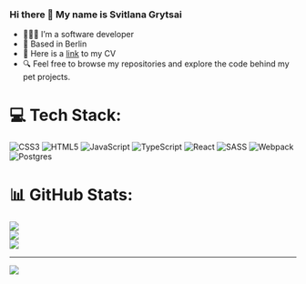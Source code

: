 ### Hi there 👋 My name is Svitlana Grytsai

- 👩🏻‍💻 I’m a software developer
- 📍 Based in Berlin
- 🔗 Here is a [link](https://svitlanag.github.io/rsschool-cv/) to my CV
- 🔍 Feel free to browse my repositories and explore the code behind my pet projects.


# 💻 Tech Stack:
![CSS3](https://img.shields.io/badge/css3-%231572B6.svg?style=for-the-badge&logo=css3&logoColor=white) ![HTML5](https://img.shields.io/badge/html5-%23E34F26.svg?style=for-the-badge&logo=html5&logoColor=white) ![JavaScript](https://img.shields.io/badge/javascript-%23323330.svg?style=for-the-badge&logo=javascript&logoColor=%23F7DF1E) ![TypeScript](https://img.shields.io/badge/typescript-%23007ACC.svg?style=for-the-badge&logo=typescript&logoColor=white) ![React](https://img.shields.io/badge/react-%2320232a.svg?style=for-the-badge&logo=react&logoColor=%2361DAFB) ![SASS](https://img.shields.io/badge/SASS-hotpink.svg?style=for-the-badge&logo=SASS&logoColor=white) ![Webpack](https://img.shields.io/badge/webpack-%238DD6F9.svg?style=for-the-badge&logo=webpack&logoColor=black) ![Postgres](https://img.shields.io/badge/postgres-%23316192.svg?style=for-the-badge&logo=postgresql&logoColor=white)
# 📊 GitHub Stats:
![](https://github-readme-stats.vercel.app/api?username=SvitlanaG&theme=light&hide_border=false&include_all_commits=false&count_private=false)<br/>
![](https://github-readme-streak-stats.herokuapp.com/?user=SvitlanaG&theme=light&hide_border=false)<br/>
![](https://github-readme-stats.vercel.app/api/top-langs/?username=SvitlanaG&theme=light&hide_border=false&include_all_commits=false&count_private=false&layout=compact)

---
[![](https://visitcount.itsvg.in/api?id=SvitlanaG&icon=0&color=0)](https://visitcount.itsvg.in)

<!-- Proudly created with GPRM ( https://gprm.itsvg.in ) -->

<!--
**SvitlanaG/SvitlanaG** is a ✨ _special_ ✨ repository because its `README.md` (this file) appears on your GitHub profile.

Here are some ideas to get you started:

- 🔭 I’m currently working on ...
- 🌱 I’m currently learning ...
- 👯 I’m looking to collaborate on ...
- 🤔 I’m looking for help with ...
- 💬 Ask me about ...
- 📫 How to reach me: ...
- 😄 Pronouns: ...
- ⚡ Fun fact: ...
-->
